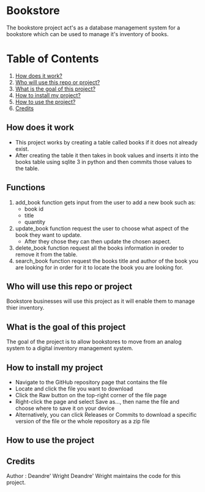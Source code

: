 # Bookstore
The bookstore project act's as a database management system for a bookstore which can be used to manage it's inventory of books.

# Table of Contents
1. [How does it work?](#How-does-it-work)
2. [Who will use this repo or project?](#Who-will-use-this-repo-or-project)
3. [What is the goal of this project?](#What-is-the-goal-of-this-project)
4. [How to install my project?](#How-to-install-my-project)
5. [How to use the project?](#How-to-use-the-project)
6. [Credits](#Credits)

## How does it work
* This project works by creating a table called books if it does not already exist. 
* After creating the table it then takes in book values and inserts it into the books table using sqlite 3 in python and then commits those values to the table.
  
## Functions
1. add_book function gets input from the user to add a new book such as:
   * book id
   * title
   * quantity
2. update_book function request the user to choose what aspect of the book they want to update.
   * After they chose they can then update the chosen aspect.
3. delete_book function request all the books information in oreder to remove it from the table.
4. search_book function request the books title and author of the book you are looking for in order for it to locate the book you are looking for.    

## Who will use this repo or project
Bookstore businesses will use this project as it will enable them to manage thier inventory.

## What is the goal of this project
The goal of the project is to allow bookstores to move from an analog system to a digital inventory management system.

## How to install my project
* Navigate to the GitHub repository page that contains the file
* Locate and click the file you want to download
* Click the Raw button on the top-right corner of the file page
* Right-click the page and select Save as…, then name the file and choose where to save it on your device
* Alternatively, you can click Releases or Commits to download a specific version of the file or the whole repository as a zip file

## How to use the project

## Credits
 Author : Deandre' Wright
 Deandre' Wright maintains the code for this project.
